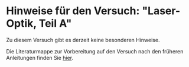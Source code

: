 # Hinweise für den Versuch: "Laser-Optik, Teil A" 

Zu diesem Versuch gibt es derzeit keine besonderen Hinweise. 

Die Literaturmappe zur Vorbereitung auf den Versuch nach den früheren Anleitungen finden Sie [hier](https://gitlab.kit.edu/kit/etp-lehre/p2-praktikum/students/-/blob/main/Laser_Optik_Teil_A/doc/Lit-LaserA.pdf?ref_type=heads). 

